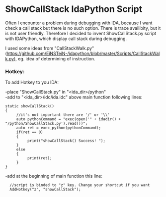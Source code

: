 # ShowCallStack IdaPython Script

Often I encounter a problem during debugging with IDA, because I want check a call stack but there is no such option. There is trace availibity, but it is not user friendly. Therefore I decided to invent ShowCallStack.py script with IDAPython, which display call stack during debugging.

I used some ideas from "CallStackWalk.py" (https://github.com/EiNSTeiN-/idapython/blob/master/Scripts/CallStackWalk.py), eg. idea of determining of instruction.

### Hotkey:
To add Hotkey to you IDA:

-place "ShowCallStack.py" in "<ida_dir>/python"  
-add to "<ida_dir>/idc/ida.idc" above main function following lines:
```
static showCallStack()  
{  
     //it's not important there are '/' or '\\'  
     auto pythonCommand = "exec(open('" + idadir() + "/python/ShowCallStack.py').read())";  
     auto ret = exec_python(pythonCommand);  
     if(ret == 0)  
     {  
          print("showCallStack() Success! ");  
     }  
     else  
     {  
          print(ret);  
     }  
}  
```     
-add at the beginning of main function this line:  
  
```
  //script is binded to "z" key. Change your shortcut if you want  
  AddHotkey("z", "showCallStack");  
```
